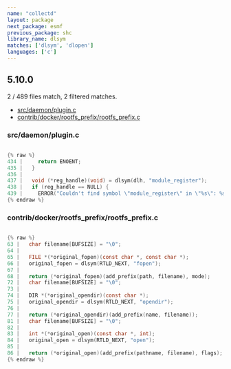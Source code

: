 ```yaml
---
name: "collectd"
layout: package
next_package: esmf
previous_package: shc
library_name: dlsym
matches: ['dlsym', 'dlopen']
languages: ['c']
---
```

## 5.10.0
2 / 489 files match, 2 filtered matches.

 - [src/daemon/plugin.c](#srcdaemonpluginc)
 - [contrib/docker/rootfs_prefix/rootfs_prefix.c](#contribdockerrootfs_prefixrootfs_prefixc)

### src/daemon/plugin.c

```c

{% raw %}
434 |     return ENOENT;
435 |   }
436 | 
437 |   void (*reg_handle)(void) = dlsym(dlh, "module_register");
438 |   if (reg_handle == NULL) {
439 |     ERROR("Couldn't find symbol \"module_register\" in \"%s\": %s\n", file,
{% endraw %}

```
### contrib/docker/rootfs_prefix/rootfs_prefix.c

```c

{% raw %}
63 |   char filename[BUFSIZE] = "\0";
64 | 
65 |   FILE *(*original_fopen)(const char *, const char *);
66 |   original_fopen = dlsym(RTLD_NEXT, "fopen");
67 | 
68 |   return (*original_fopen)(add_prefix(path, filename), mode);
72 |   char filename[BUFSIZE] = "\0";
73 | 
74 |   DIR *(*original_opendir)(const char *);
75 |   original_opendir = dlsym(RTLD_NEXT, "opendir");
76 | 
77 |   return (*original_opendir)(add_prefix(name, filename));
81 |   char filename[BUFSIZE] = "\0";
82 | 
83 |   int *(*original_open)(const char *, int);
84 |   original_open = dlsym(RTLD_NEXT, "open");
85 | 
86 |   return (*original_open)(add_prefix(pathname, filename), flags);
{% endraw %}

```